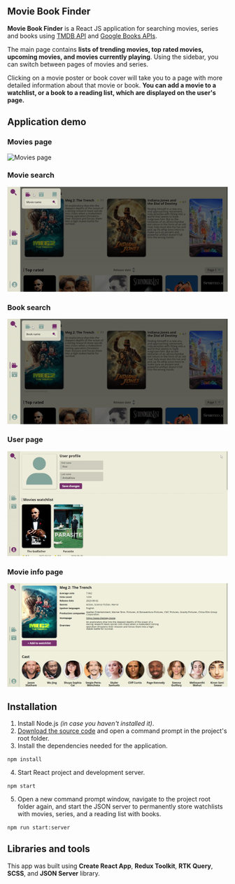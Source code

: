 ## Movie Book Finder

**Movie Book Finder** is a React JS application for searching movies, series and books using [TMDB API](https://developer.themoviedb.org/docs) and [Google Books APIs](https://developers.google.com/books).

The main page contains **lists of trending movies, top rated movies, upcoming movies, and movies currently playing**. Using the sidebar, you can switch between pages of movies and series.

Clicking on a movie poster or book cover will take you to a page with more detailed information about that movie or book. **You can add a movie to a watchlist, or a book to a reading list, which are displayed on the user's page.**

## Application demo

### Movies page

<img src="github-images/movies-page.gif" alt="Movies page">

### Movie search

<img src="github-images/movie-search.gif" alt="Movie search">

### Book search

<img src="github-images/book-search.gif" alt="Book search">

### User page

<img src="github-images/user-page.gif" alt="User page" width="600">

### Movie info page

<img src="github-images/movie-info-page.png" alt="Movie info page" width="600">

## Installation

1. Install Node.js *(in case you haven't installed it)*.
2. [Download the source code](https://github.com/IhorAntiukhov/movie-book-finder.git) and open a command prompt in the project's root folder.
3. Install the dependencies needed for the application.

```
npm install
```
4. Start React project and development server.

```
npm start
```
5. Open a new command prompt window, navigate to the project root folder again, and start the JSON server to permanently store watchlists with movies, series, and a reading list with books.

```
npm run start:server
```

## Libraries and tools

This app was built using **Create React App**, **Redux Toolkit**, **RTK Query**, **SCSS**, and **JSON Server** library.
